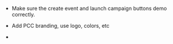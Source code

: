 

- Make sure the create event and launch campaign buttons demo correctly.

- Add PCC branding, use logo, colors, etc

- 
